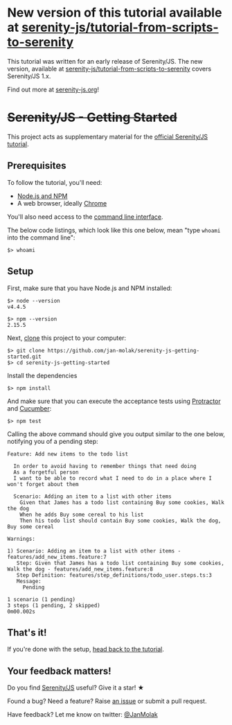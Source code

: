 # New version of this tutorial available at [serenity-js/tutorial-from-scripts-to-serenity](https://github.com/serenity-js/tutorial-from-scripts-to-serenity)

This tutorial was written for an early release of Serenity/JS.
The new version, available at [serenity-js/tutorial-from-scripts-to-serenity](https://github.com/serenity-js/tutorial-from-scripts-to-serenity) covers Serenity/JS 1.x.

Find out more at [serenity-js.org](http://serenity-js.org)!

# ~~Serenity/JS - Getting Started~~

This project acts as supplementary material for
the [official Serenity/JS tutorial](https://github.com/jan-molak/serenity-js).

## Prerequisites

To follow the tutorial, you'll need:

* [Node.js and NPM](https://nodejs.org/en/)
* A web browser, ideally [Chrome](https://www.google.co.uk/chrome/browser/desktop/)

You'll also need access to the [command line interface](https://en.wikipedia.org/wiki/Command-line_interface).

The below code listings, which look like this one below, mean "type `whoami` into the command line":

```
$> whoami
```

## Setup

First, make sure that you have Node.js and NPM installed:

```
$> node --version
v4.4.5
```
```
$> npm --version
2.15.5
```

Next, [clone](https://help.github.com/articles/cloning-a-repository/) this project to your computer:

```
$> git clone https://github.com/jan-molak/serenity-js-getting-started.git
$> cd serenity-js-getting-started
```

Install the dependencies

```
$> npm install
```

And make sure that you can execute the acceptance tests using
[Protractor](https://github.com/angular/protractor) and
[Cucumber](https://github.com/cucumber/cucumber-js):

```
$> npm test
```

Calling the above command should give you output similar to the one below, notifying you of a pending step:

```
Feature: Add new items to the todo list

  In order to avoid having to remember things that need doing
  As a forgetful person
  I want to be able to record what I need to do in a place where I won't forget about them

  Scenario: Adding an item to a list with other items
    Given that James has a todo list containing Buy some cookies, Walk the dog
    When he adds Buy some cereal to his list
    Then his todo list should contain Buy some cookies, Walk the dog, Buy some cereal

Warnings:

1) Scenario: Adding an item to a list with other items - features/add_new_items.feature:7
   Step: Given that James has a todo list containing Buy some cookies, Walk the dog - features/add_new_items.feature:8
   Step Definition: features/step_definitions/todo_user.steps.ts:3
   Message:
     Pending

1 scenario (1 pending)
3 steps (1 pending, 2 skipped)
0m00.002s
```
## That's it!

If you're done with the setup, [head back to the tutorial](https://github.com/jan-molak/serenity-js).

## Your feedback matters!

Do you find [Serenity/JS](https://github.com/jan-molak/serenity-js) useful? Give it a star! &#9733;

Found a bug? Need a feature? Raise [an issue](https://github.com/jan-molak/serenity-js/issues?state=open)
or submit a pull request.

Have feedback? Let me know on twitter: [@JanMolak](https://twitter.com/JanMolak)
